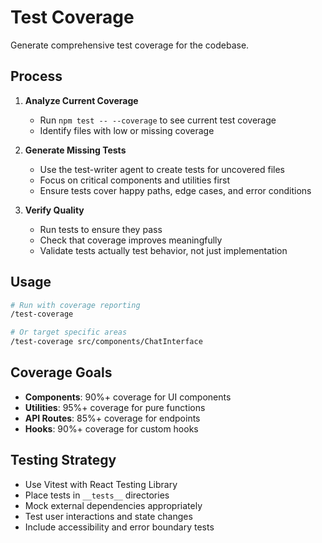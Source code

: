 # Test Coverage

Generate comprehensive test coverage for the codebase.

## Process

1. **Analyze Current Coverage**
   - Run `npm test -- --coverage` to see current test coverage
   - Identify files with low or missing coverage

2. **Generate Missing Tests**
   - Use the test-writer agent to create tests for uncovered files
   - Focus on critical components and utilities first
   - Ensure tests cover happy paths, edge cases, and error conditions

3. **Verify Quality**
   - Run tests to ensure they pass
   - Check that coverage improves meaningfully
   - Validate tests actually test behavior, not just implementation

## Usage

```bash
# Run with coverage reporting
/test-coverage

# Or target specific areas
/test-coverage src/components/ChatInterface
```

## Coverage Goals

- **Components**: 90%+ coverage for UI components
- **Utilities**: 95%+ coverage for pure functions
- **API Routes**: 85%+ coverage for endpoints
- **Hooks**: 90%+ coverage for custom hooks

## Testing Strategy

- Use Vitest with React Testing Library
- Place tests in `__tests__` directories
- Mock external dependencies appropriately
- Test user interactions and state changes
- Include accessibility and error boundary tests